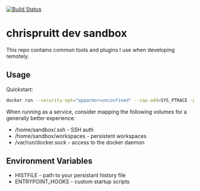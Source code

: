 [![Build Status](https://drone.chrispruitt.io/api/badges/chrispruitt/dev-sandbox/status.svg)](https://drone.chrispruitt.io/chrispruitt/dev-sandbox)

# chrispruitt dev sandbox

This repo contains common tools and plugins I use when developing remotely.

## Usage

Quickstart:

```bash
docker run --security-opt="apparmor=unconfined" --cap-add=SYS_PTRACE -p 8080:8080 -v $PWD:/home/sandbox/workspaces chrispruitt/dev-sandbox:latest
```

When running as a service, consider mapping the following volumes for a generally better experience:

- /home/sandbox/.ssh - SSH auth
- /home/sandbox/workspaces - persistent workspaces
- /var/run/docker.sock - access to the docker daemon

## Environment Variables

- HISTFILE - path to your persistant history file
- ENTRYPOINT_HOOKS - custom startup scripts

